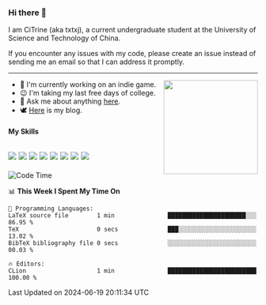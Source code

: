 ### Hi there 👋

I am CiTrine (aka txtxj), a current undergraduate student at the University of Science and Technology of China.

If you encounter any issues with my code, please create an issue instead of sending me an email so that I can address it promptly.

---

<img align="right" height="190" src="http://github-profile-summary-cards.vercel.app/api/cards/stats?username=txtxj&theme=vue">

- 🌱 I'm currently working on an indie game.
- 😉 I'm taking my last free days of college.
- 💬 Ask me about anything [here](https://github.com/txtxj/txtxj/issues).
- 🕊️ [Here](https://txtxj.top) is my blog.

#### My Skills

![](https://img.shields.io/badge/Unity-000000?logo=unity&logoColor=fff)
![](https://img.shields.io/badge/C%23-239120?logo=csharp&logoColor=fff)
![](https://img.shields.io/badge/Python-3e74a2?logo=python&logoColor=fff)
![](https://img.shields.io/badge/C++-65318e?logo=cplusplus&logoColor=fff)
![](https://img.shields.io/badge/C-5654a2?logo=c&logoColor=fff)
![](https://img.shields.io/badge/Vue-4FC08D?logo=vuedotjs&logoColor=fff)
![](https://img.shields.io/badge/Blender-f5792a?logo=blender&logoColor=fff)
![](https://img.shields.io/badge/MS%20SQL-cc2927?logo=microsoftsqlserver&logoColor=fff)
---

<!--START_SECTION:waka-->
![Code Time](http://img.shields.io/badge/Code%20Time-1%2C824%20hrs%2044%20mins-blue)

📊 **This Week I Spent My Time On** 

```text
💬 Programming Languages: 
LaTeX source file        1 min               ██████████████████████░░░   86.95 % 
TeX                      0 secs              ███░░░░░░░░░░░░░░░░░░░░░░   13.02 % 
BibTeX bibliography file 0 secs              ░░░░░░░░░░░░░░░░░░░░░░░░░   00.03 % 

🔥 Editors: 
CLion                    1 min               █████████████████████████   100.00 % 
```


 Last Updated on 2024-06-19 20:11:34 UTC
<!--END_SECTION:waka-->
